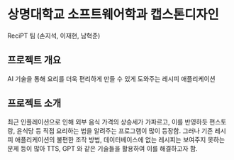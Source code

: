 # 상명대학교 소프트웨어학과 캡스톤디자인

ReciPT 팀 (손지석, 이재현, 남혁준)

## 프로젝트 개요

AI 기술을 통해 요리를 더욱 편리하게 만들 수 있게 도와주는 레시피 애플리케이션

## 프로젝트 소개

최근 인플레이션으로 인해 외부 음식 가격의 상승세가 가파르고, 이를 반영하듯 편스토랑, 윤식당 등 직접 요리하는 법을 알려주는 프로그램이 많이 등장함.
그러나 기존 레시피 애플리케이션의 불편한 조작 방법, 데이터베이스에 없는 레시피는 보여주지 못하는 문제 등이 많아
TTS, GPT 와 같은 기술들을 활용하여 이를 해결하고자 함.

